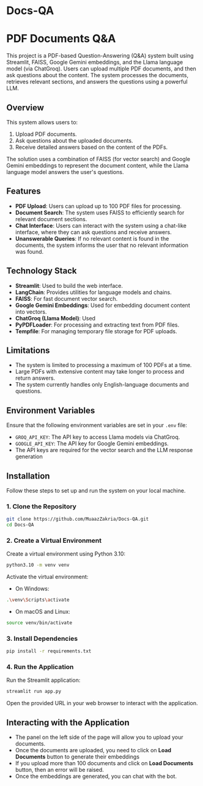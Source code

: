 # Docs-QA

# PDF Documents Q&A

This project is a PDF-based Question-Answering (Q&A) system built using Streamlit, FAISS, Google Gemini embeddings, and the Llama language model (via ChatGroq). Users can upload multiple PDF documents, and then ask questions about the content. The system processes the documents, retrieves relevant sections, and answers the questions using a powerful LLM.


## Overview

This system allows users to:
1. Upload PDF documents.
2. Ask questions about the uploaded documents.
3. Receive detailed answers based on the content of the PDFs.

The solution uses a combination of FAISS (for vector search) and Google Gemini embeddings to represent the document content, while the Llama language model answers the user's questions.

## Features

- **PDF Upload**: Users can upload up to 100 PDF files for processing.
- **Document Search**: The system uses FAISS to efficiently search for relevant document sections.
- **Chat Interface**: Users can interact with the system using a chat-like interface, where they can ask questions and receive answers.
- **Unanswerable Queries**: If no relevant content is found in the documents, the system informs the user that no relevant information was found.

## Technology Stack 

- **Streamlit**: Used to build the web interface.
- **LangChain**: Provides utilities for language models and chains.
- **FAISS**: For fast document vector search.
- **Google Gemini Embeddings**: Used for embedding document content into vectors.
- **ChatGroq (Llama Model)**: Used
- **PyPDFLoader**: For processing and extracting text from PDF files.
- **Tempfile**: For managing temporary file storage for PDF uploads.

## Limitations 
- The system is limited to processing a maximum of 100 PDFs at a time.
- Large PDFs with extensive content may take longer to process and return answers.
- The system currently handles only English-language documents and questions.

## Environment Variables 
Ensure that the following environment variables are set in your `.env` file:
- `GROQ_API_KEY`: The API key to access Llama models via ChatGroq.
- `GOOGLE_API_KEY`: The API key for Google Gemini embeddings.
- The API keys are required for the vector search and the LLM response generation

## Installation

Follow these steps to set up and run the system on your local machine.

### 1. Clone the Repository

```bash
git clone https://github.com/MuaazZakria/Docs-QA.git
cd Docs-QA
```

### 2. Create a Virtual Environment

Create a virtual environment using Python 3.10:

```bash
python3.10 -m venv venv
```
Activate the virtual environment:

- On Windows:
```bash
.\venv\Scripts\activate
```
- On macOS and Linux:
```bash
source venv/bin/activate
```

### 3. Install Dependencies

```bash
pip install -r requirements.txt
```

### 4. Run the Application
Run the Streamlit application:

```bash
streamlit run app.py
```

Open the provided URL in your web browser to interact with the application.

## Interacting with the Application

- The panel on the left side of the page will allow you to upload your documents.
- Once the documents are uploaded, you need to click on **Load Documents** button to generate their embeddings
- If you upload more than 100 documents and click on **Load Documents** button, then an error will be raised.
- Once the embeddings are generated, you can chat with the bot.
